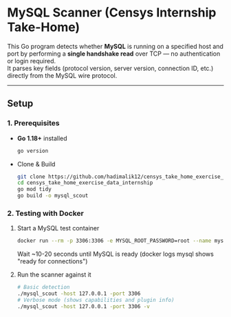 # MySQL Scanner (Censys Internship Take-Home)

This Go program detects whether **MySQL** is running on a specified host and port by performing a **single handshake read** over TCP — no authentication or login required.  
It parses key fields (protocol version, server version, connection ID, etc.) directly from the MySQL wire protocol.

---

## Setup

### 1. Prerequisites
- **Go 1.18+** installed  
    ```bash
    go version
    ```

- Clone & Build
    ```bash
    git clone https://github.com/hadimalik12/censys_take_home_exercise_data_internship.git
    cd censys_take_home_exercise_data_internship
    go mod tidy
    go build -o mysql_scout

### 2. Testing with Docker
1. Start a MySQL test container
    ```bash
    docker run --rm -p 3306:3306 -e MYSQL_ROOT_PASSWORD=root --name mysql mysql:8
    ```
    Wait ~10-20 seconds until MySQL is ready (docker logs mysql shows "ready for connections")

2. Run the scanner against it
    ```bash
    # Basic detection
    ./mysql_scout -host 127.0.0.1 -port 3306
    # Verbose mode (shows capabilities and plugin info)
    ./mysql_scout -host 127.0.0.1 -port 3306 -v
    ```
